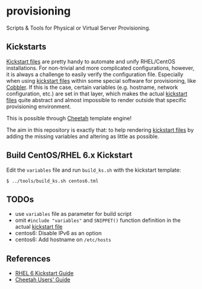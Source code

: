 # provisioning

Scripts &amp; Tools for Physical or Virtual Server Provisioning.

## Kickstarts

[Kickstart files](https://en.wikipedia.org/wiki/Kickstart_%28Linux%29) are pretty handy to automate
and unify RHEL/CentOS installations. For non-trivial and more complicated configurations, however,
it is always a challenge to easily verify the configuration file. Especially when using
[kickstart files](https://en.wikipedia.org/wiki/Kickstart_%28Linux%29) within some special software
for provisioning, like [Cobbler](https://en.wikipedia.org/wiki/Cobbler_%28software%29).
If this is the case, certain variables (e.g. hostname, network configuration, etc.) are set in that
layer, which makes the actual [kickstart files](https://en.wikipedia.org/wiki/Kickstart_%28Linux%29)
quite abstract and almost impossible to render outside that specific provisioning environment.

This is possible through [Cheetah](http://www.cheetahtemplate.org/) template engine!

The aim in this repository is exactly that: to help rendering [kickstart files](https://en.wikipedia.org/wiki/Kickstart_%28Linux%29)
by adding the missing variables and altering as little as possible.

## Build CentOS/RHEL 6.x Kickstart

Edit the `variables` file and run `build_ks.sh` with the kickstart template:
~~~
$ ../tools/build_ks.sh centos6.tml
~~~


## TODOs

 - use `variables` file as parameter for build script
 - omit `#include "variables"` and `SNIPPET()` function definition in the actual [kickstart file](https://en.wikipedia.org/wiki/Kickstart_%28Linux%29)
 - centos6: Disable IPv6 as an option 
 - centos6: Add hostname on `/etc/hosts`


## References

 - [RHEL 6 Kickstart Guide](https://access.redhat.com/documentation/en-US/Red_Hat_Enterprise_Linux/6/html/Installation_Guide/s1-kickstart2-options.html)
 - [Cheetah Users' Guide](http://www.cheetahtemplate.org/docs/users_guide_html)
